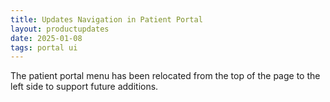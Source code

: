 ```yaml
---
title: Updates Navigation in Patient Portal
layout: productupdates
date: 2025-01-08
tags: portal ui
---
```


The patient portal menu has been relocated from the top of the page to the left side to support future additions.
